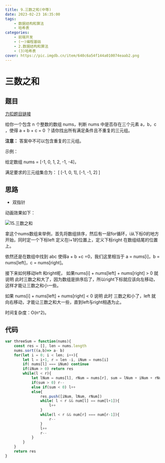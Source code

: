 ```yaml
---
title: 9.三数之和(中等)
date: 2023-02-23 16:35:00
tags: 
    - 数据结构和算法 
    - 哈希表
categories: 
    - 前端开发
    - (一)编程基础
    - 2.数据结构和算法
    - (3)哈希表
cover: https://pic.imgdb.cn/item/640c6a54f144a010074eaab2.png
---
```

# 三数之和

## 题目

[力扣题目链接](https://leetcode.cn/problems/3sum/)

给你一个包含 n 个整数的数组 nums，判断 nums 中是否存在三个元素 a，b，c ，使得 a + b + c = 0 ？请你找出所有满足条件且不重复的三元组。

**注意：** 答案中不可以包含重复的三元组。

示例：

给定数组 nums = [-1, 0, 1, 2, -1, -4]，

满足要求的三元组集合为：
[
  [-1, 0, 1],
  [-1, -1, 2]
]



## 思路

- 双指针

动画效果如下：

![15.三数之和](https://code-thinking.cdn.bcebos.com/gifs/15.%E4%B8%89%E6%95%B0%E4%B9%8B%E5%92%8C.gif)

拿这个nums数组来举例，首先将数组排序，然后有一层for循环，i从下标0的地方开始，同时定一个下标left 定义在i+1的位置上，定义下标right 在数组结尾的位置上。

依然还是在数组中找到 abc 使得a + b +c =0，我们这里相当于  a = nums[i]，b = nums[left]，c = nums[right]。

接下来如何移动left 和right呢， 如果nums[i] + nums[left] + nums[right] > 0  就说明 此时三数之和大了，因为数组是排序后了，所以right下标就应该向左移动，这样才能让三数之和小一些。

如果 nums[i] + nums[left] + nums[right] < 0 说明 此时 三数之和小了，left 就向右移动，才能让三数之和大一些，直到left与right相遇为止。

时间复杂度：O(n^2)。

## 代码

```js
var threeSum = function(nums){
    const res = [], len = nums.length
    nums.sort((a,b)=> a- b)
    for(let i = 0; i < len; i++){
        let l = i+1, r = len -i, iNum = nums[i]
        if( nums[l] === iNum) continue
        if(iNum > 0) return res
        while(l < r){
            let lNum = nums[l], rNum = nums[r], sum = lNum + iNum + rNum
            if(sum > 0) r--
            else if(sum < 0) l++
            else{
                res.push([iNum, lNum, rNum])
                while( l < r && num[l] == num[l+1]){
                    l++
                }
                while(l < r && num[r] === num[r-1]){
                    r--
                }
                l++
                r--
            }
        }
    }
    return res
}
```

